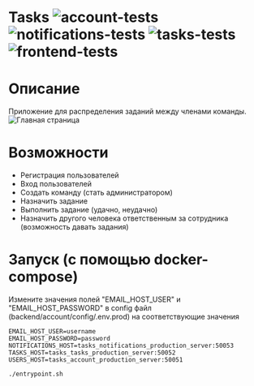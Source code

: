 # Tasks ![account-tests](https://github.com/izveigor/tasks/actions/workflows/account-tests.yml/badge.svg) ![notifications-tests](https://github.com/izveigor/tasks/actions/workflows/notifications-tests.yml/badge.svg) ![tasks-tests](https://github.com/izveigor/tasks/actions/workflows/tasks-tests.yml/badge.svg) ![frontend-tests](https://github.com/izveigor/tasks/actions/workflows/frontend-tests.yml/badge.svg)
# Описание
Приложение для распределения заданий между членами команды.
![Главная страница](https://user-images.githubusercontent.com/68601180/210048890-d14aff51-9e6a-4b2f-b011-e0f03f90110a.png)
# Возможности
- Регистрация пользователей
- Вход пользователей
- Создать команду (стать администратором)
- Назначить задание
- Выполнить задание (удачно, неудачно)
- Назначить другого человека ответственным за сотрудника (возможность давать задания)
# Запуск (с помощью docker-compose)
Измените значения полей "EMAIL_HOST_USER" и "EMAIL_HOST_PASSWORD" в config файл (backend/account/config/.env.prod) на соответствующие значения
```
EMAIL_HOST_USER=username
EMAIL_HOST_PASSWORD=password
NOTIFICATIONS_HOST=tasks_notifications_production_server:50053
TASKS_HOST=tasks_tasks_production_server:50052
USERS_HOST=tasks_account_production_server:50051
```
```
./entrypoint.sh
```
